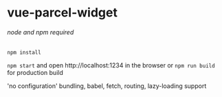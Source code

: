 # vue-parcel-widget

###### node and npm required

`npm install`

`npm start` and open http://localhost:1234 in the browser or `npm run build` for production build

'no configuration' bundling, babel, fetch, routing, lazy-loading support
